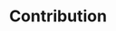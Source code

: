 ---
title: "Contribution"
description:  "Pull requests are the best way to propose changes. Learn our GitHub Flow."
---